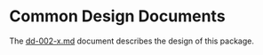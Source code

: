 # Common Design Documents

The [dd-002-x.md](https://github.com/rbmk-project/rbmk-project.github.io/blob/main/docs/design/dd-002-x.md)
document describes the design of this package.
